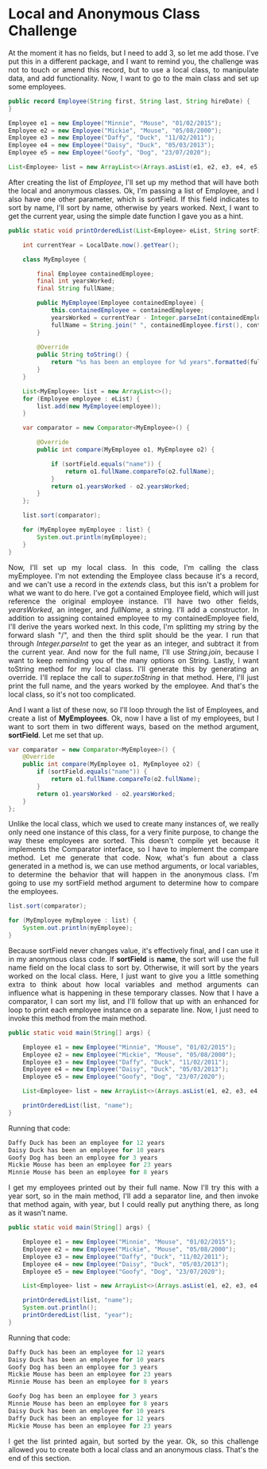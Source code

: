 # Local and Anonymous Class Challenge

<div align="justify">

At the moment it has no fields, but I need to add 3, 
so let me add those. 
I've put this in a different package, and I want to remind you, 
the challenge was not to touch or amend this record, 
but to use a local class, to manipulate data, and add functionality. 
Now, I want to go to the main class and set up some employees.

```java  
public record Employee(String first, String last, String hireDate) {
}
```

```java  
Employee e1 = new Employee("Minnie", "Mouse", "01/02/2015");
Employee e2 = new Employee("Mickie", "Mouse", "05/08/2000");
Employee e3 = new Employee("Daffy", "Duck", "11/02/2011");
Employee e4 = new Employee("Daisy", "Duck", "05/03/2013");
Employee e5 = new Employee("Goofy", "Dog", "23/07/2020");

List<Employee> list = new ArrayList<>(Arrays.asList(e1, e2, e3, e4, e5));
```

After creating the list of _Employee_, 
I'll set up my method that will have both the local and anonymous classes.
Ok, I'm passing a list of Employee, and I also have one other parameter, 
which is sortField. 
If this field indicates to sort by name, I'll sort by name, 
otherwise by years worked. 
Next, I want to get the current year, using the simple date function 
I gave you as a hint.

```java  
public static void printOrderedList(List<Employee> eList, String sortField) {

    int currentYear = LocalDate.now().getYear();

    class MyEmployee {

        final Employee containedEmployee;
        final int yearsWorked;
        final String fullName;

        public MyEmployee(Employee containedEmployee) {
            this.containedEmployee = containedEmployee;
            yearsWorked = currentYear - Integer.parseInt(containedEmployee.hireDate().split("/")[2]);
            fullName = String.join(" ", containedEmployee.first(), containedEmployee.last());
        }
        
        @Override
        public String toString() {
            return "%s has been an employee for %d years".formatted(fullName, yearsWorked);
        }
    }

    List<MyEmployee> list = new ArrayList<>();
    for (Employee employee : eList) {
        list.add(new MyEmployee(employee));
    }

    var comparator = new Comparator<MyEmployee>() {

        @Override
        public int compare(MyEmployee o1, MyEmployee o2) {

            if (sortField.equals("name")) {
                return o1.fullName.compareTo(o2.fullName);
            }
            return o1.yearsWorked - o2.yearsWorked;
        }
    };

    list.sort(comparator);

    for (MyEmployee myEmployee : list) {
        System.out.println(myEmployee);
    }
}
```

Now, I'll set up my local class. In this code, I'm calling the class myEmployee. 
I'm not extending the Employee class because it's a record, 
and we can't use a record in the _extends_ class, 
but this isn't a problem for what we want to do here. 
I've got a contained Employee field, which will just reference 
the original employee instance. 
I'll have two other fields, _yearsWorked_, an integer, and _fullName_, a string. 
I'll add a constructor.
In addition to assigning contained employee to my containedEmployee field, 
I'll derive the years worked next.
In this code, I'm splitting my string by the forward slash "/", 
and then the third split should be the year. 
I run that through _Integer.parseInt_ to get the year as an integer, 
and subtract it from the current year. 
And now for the full name, I'll use _String.join_, 
because I want to keep reminding you of the many options on String. 
Lastly, I want toString method for my local class.
I'll generate this by generating an override. 
I'll replace the call to _super.toString_ in that method. 
Here, I'll just print the full name, and the years worked by the employee. 
And that's the local class, so it's not too complicated.

And I want a list of these now, so I'll loop through the list of Employees, 
and create a list of **MyEmployees**. 
Ok, now I have a list of my employees, but I want to sort them in two different ways, 
based on the method argument, **sortField**. 
Let me set that up.

```java  
var comparator = new Comparator<MyEmployee>() {
    @Override
    public int compare(MyEmployee o1, MyEmployee o2) {
        if (sortField.equals("name")) {
            return o1.fullName.compareTo(o2.fullName);
        }
        return o1.yearsWorked - o2.yearsWorked;
    }
};
```

Unlike the local class, which we used to create many instances of, 
we really only need one instance of this class,
for a very finite purpose, to change the way these employees are sorted. 
This doesn't compile yet because it implements the Comparator interface, 
so I have to implement the compare method. 
Let me generate that code. 
Now, what's fun about a class generated in a method is, we can use method arguments, 
or local variables, to determine the behavior that will happen in the anonymous class. 
I'm going to use my sortField method argument to determine how to compare the employees.

```java  
list.sort(comparator);

for (MyEmployee myEmployee : list) {
    System.out.println(myEmployee);
}
```

Because sortField never changes value, it's effectively final, 
and I can use it in my anonymous class code. 
If **sortField** is **name**, the sort will use the full name field on the local class to sort by. 
Otherwise, it will sort by the years worked on the local class. 
Here, I just want to give you a little something extra to think about how local variables 
and method arguments can influence what is happening in these temporary classes. 
Now that I have a comparator, I can sort my list, and I'll follow that up 
with an enhanced for loop to print each employee instance on a separate line. 
Now, I just need to invoke this method from the main method.

```java  
public static void main(String[] args) {

    Employee e1 = new Employee("Minnie", "Mouse", "01/02/2015");
    Employee e2 = new Employee("Mickie", "Mouse", "05/08/2000");
    Employee e3 = new Employee("Daffy", "Duck", "11/02/2011");
    Employee e4 = new Employee("Daisy", "Duck", "05/03/2013");
    Employee e5 = new Employee("Goofy", "Dog", "23/07/2020");

    List<Employee> list = new ArrayList<>(Arrays.asList(e1, e2, e3, e4, e5));

    printOrderedList(list, "name");
}
```

Running that code:

```java  
Daffy Duck has been an employee for 12 years
Daisy Duck has been an employee for 10 years
Goofy Dog has been an employee for 3 years
Mickie Mouse has been an employee for 23 years
Minnie Mouse has been an employee for 8 years
```
                
I get my employees printed out by their full name. 
Now I'll try this with a year sort, so in the main method, 
I'll add a separator line, and then invoke that method again, with year, 
but I could really put anything there, as long as it wasn't name.

```java  
public static void main(String[] args) {

    Employee e1 = new Employee("Minnie", "Mouse", "01/02/2015");
    Employee e2 = new Employee("Mickie", "Mouse", "05/08/2000");
    Employee e3 = new Employee("Daffy", "Duck", "11/02/2011");
    Employee e4 = new Employee("Daisy", "Duck", "05/03/2013");
    Employee e5 = new Employee("Goofy", "Dog", "23/07/2020");

    List<Employee> list = new ArrayList<>(Arrays.asList(e1, e2, e3, e4, e5));

    printOrderedList(list, "name");
    System.out.println();
    printOrderedList(list, "year");
}
```

Running that code:

```java  
Daffy Duck has been an employee for 12 years
Daisy Duck has been an employee for 10 years
Goofy Dog has been an employee for 3 years
Mickie Mouse has been an employee for 23 years
Minnie Mouse has been an employee for 8 years

Goofy Dog has been an employee for 3 years
Minnie Mouse has been an employee for 8 years
Daisy Duck has been an employee for 10 years
Daffy Duck has been an employee for 12 years
Mickie Mouse has been an employee for 23 years
```
                
I get the list printed again, but sorted by the year. 
Ok, so this challenge allowed you to create both a local class 
and an anonymous class.
That's the end of this section.
</div>
